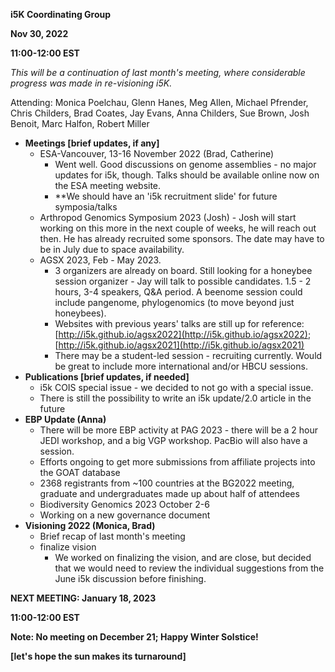 **i5K Coordinating Group**

**Nov 30, 2022**

**11:00-12:00 EST**

_This will be a continuation of last month's meeting, where considerable progress was made in re-visioning i5K._

Attending: Monica Poelchau, Glenn Hanes, Meg Allen, Michael Pfrender, Chris Childers, Brad Coates, Jay Evans, Anna Childers, Sue Brown, Josh Benoit, Marc Halfon, Robert Miller

- **Meetings [brief updates, if any]**
  - ESA-Vancouver, 13-16 November 2022 (Brad, Catherine)
    - Went well. Good discussions on genome assemblies - no major updates for i5k, though. Talks should be available online now on the ESA meeting website.
    - \*\*We should have an 'i5k recruitment slide' for future symposia/talks
  - Arthropod Genomics Symposium 2023 (Josh) - Josh will start working on this more in the next couple of weeks, he will reach out then. He has already recruited some sponsors. The date may have to be in July due to space availability.
  - AGSX 2023, Feb - May 2023.
    - 3 organizers are already on board. Still looking for a honeybee session organizer - Jay will talk to possible candidates. 1.5 - 2 hours, 3-4 speakers, Q&A period. A beenome session could include pangenome, phylogenomics (to move beyond just honeybees).
    - Websites with previous years' talks are still up for reference: [http://i5k.github.io/agsx2022](http://i5k.github.io/agsx2022); [http://i5k.github.io/agsx2021](http://i5k.github.io/agsx2021)
    - There may be a student-led session - recruiting currently. Would be great to include more international and/or HBCU sessions.
- **Publications [brief updates, if needed]**
  - i5k COIS special issue - we decided to not go with a special issue.
  - There is still the possibility to write an i5k update/2.0 article in the future
- **EBP Update (Anna)**
  - There will be more EBP activity at PAG 2023 - there will be a 2 hour JEDI workshop, and a big VGP workshop. PacBio will also have a session.
  - Efforts ongoing to get more submissions from affiliate projects into the GOAT database
  - 2368 registrants from ~100 countries at the BG2022 meeting, graduate and undergraduates made up about half of attendees
  - Biodiversity Genomics 2023 October 2-6
  - Working on a new governance document
- **Visioning 2022 (Monica, Brad)**
  - Brief recap of last month's meeting
  - finalize vision
    - We worked on finalizing the vision, and are close, but decided that we would need to review the individual suggestions from the June i5k discussion before finishing.

**NEXT MEETING: January 18, 2023**

**11:00-12:00 EST**

**Note: No meeting on December 21; Happy Winter Solstice!**

**[let's hope the sun makes its turnaround]**
